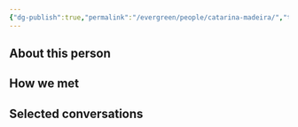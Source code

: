 ```yaml
---
{"dg-publish":true,"permalink":"/evergreen/people/catarina-madeira/","title":"Director","tags":["people"]}
---
```


## About this person


## How we met


## Selected conversations
